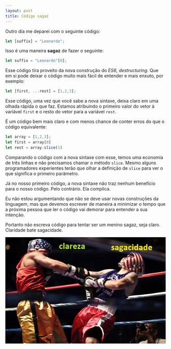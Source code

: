 ```yaml
---
layout: post
title: Código sagaz
---
```


Outro dia me deparei com o seguinte código:

``` js
let [suffix] = "Leonardo";
```

Isso é uma maneira **sagaz** de fazer o seguinte:

``` js
let suffix = "Leonardo"[0];
```

Esse código tira proveito da nova construção do *ES6*, *destructuring*. Que em
si pode deixar o código muito mais fácil de entender e mais enxuto, por exemplo:

``` js
let [first, ...rest] = [1,2,3];
```

Esse código, uma vez que você sabe a nova sintaxe, deixa claro em uma olhada
rápida o que faz. Estamos atribuindo o primeiro valor do vetor à variável `first`
e o resto do vetor para a variável `rest`.

É um código bem mais claro e com menos chance de conter erros do que o código
equivalente:

``` js
let array = [1,2,3];
let first = array[0]
let rest = array.slice(1)
```

Comparando o código com a nova sintaxe com esse,
temos uma economia de três linhas e não precisamos chamar o método `slice`.
Mesmo alguns programadores experientes terão que olhar a definição de `slice`
para ver o que significa o primeiro parâmetro.

Já no nosso primeiro código, a nova sintaxe não traz nenhum
benefício para o nosso código. Pelo contrário.
Ela complica.

Eu não estou argumentando que não se deve usar novas construções da linguagem,
mas que devemos escrever de maneira a minimizar o tempo que a próxima
pessoa que ler o código vai demorar para entender a sua intenção.

Portanto não escreva código para tentar ser um menino sagaz, seja claro.
Claridade bate sagacidade.

![Claridade bate a sagacidade](/assets/boxers.jpg)
